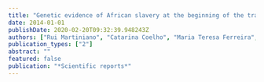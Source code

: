 ```yaml
---
title: "Genetic evidence of African slavery at the beginning of the trans-Atlantic slave trade"
date: 2014-01-01
publishDate: 2020-02-20T09:32:39.948243Z
authors: ["Rui Martiniano", "Catarina Coelho", "Maria Teresa Ferreira", "Maria Joao Neves", "Ron Pinhasi", "Daniel G Bradley"]
publication_types: ["2"]
abstract: ""
featured: false
publication: "*Scientific reports*"
---
```


